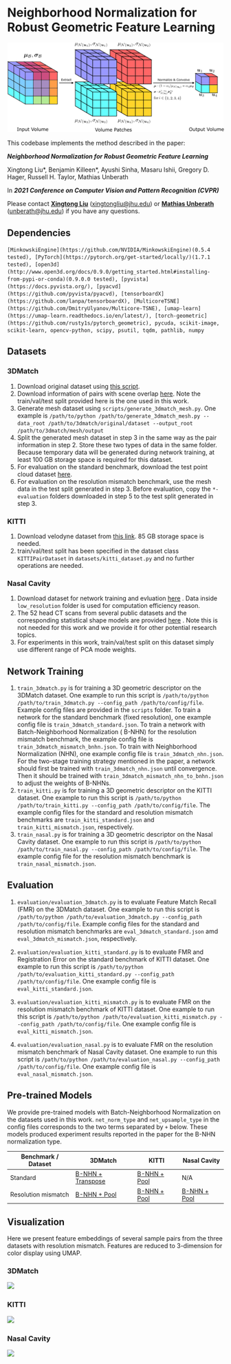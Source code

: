 # Neighborhood Normalization for Robust Geometric Feature Learning

![](pictures/bnhn.png)

This codebase implements the method described in the paper:

***Neighborhood Normalization for Robust Geometric Feature Learning***

Xingtong Liu*, Benjamin Killeen*, Ayushi Sinha, Masaru Ishii, Gregory D. Hager, Russell H. Taylor, Mathias Unberath

In ***2021 Conference on Computer Vision and Pattern Recognition (CVPR)***

Please contact [**Xingtong Liu**](https://www.linkedin.com/in/xingtong-liu-b43b27131/) (xingtongliu@jhu.edu) or [**Mathias Unberath**](https://www.cs.jhu.edu/faculty/mathias-unberath/) (unberath@jhu.edu) if you have any questions.

## Dependencies

```[MinkowskiEngine](https://github.com/NVIDIA/MinkowskiEngine)(0.5.4 tested), [PyTorch](https://pytorch.org/get-started/locally/)(1.7.1 tested), [open3d](http://www.open3d.org/docs/0.9.0/getting_started.html#installing-from-pypi-or-conda)(0.9.0.0 tested), [pyvista](https://docs.pyvista.org/), [pyacvd](https://github.com/pyvista/pyacvd), [tensorboardX](https://github.com/lanpa/tensorboardX), [MulticoreTSNE](https://github.com/DmitryUlyanov/Multicore-TSNE), [umap-learn](https://umap-learn.readthedocs.io/en/latest/), [torch-geometric](https://github.com/rusty1s/pytorch_geometric), pycuda, scikit-image, scikit-learn, opencv-python, scipy, psutil, tqdm, pathlib, numpy```

## Datasets

### 3DMatch

1. Download original dataset
   using [this script](http://vision.princeton.edu/projects/2016/3DMatch/downloads/rgbd-datasets/download.sh).
2. Download information of pairs with scene
   overlap [here](https://drive.google.com/file/d/1pdAbmjmb3mPEQxIA7nPMtxWPsJ00xwjJ/view?usp=sharing). Note the
   train/val/test split provided here is the one used in this work.
3. Generate mesh dataset using ```scripts/generate_3dmatch_mesh.py```. One example
   is ```/path/to/python /path/to/generate_3dmatch_mesh.py --data_root /path/to/3dmatch/original/dataset --output_root /path/to/3dmatch/mesh/output```
4. Split the generated mesh dataset in step 3 in the same way as the pair information in step 2. Store these two types
   of data in the same folder. Because temporary data will be generated during network training, at least 100 GB storage
   space is required for this dataset.
5. For evaluation on the standard benchmark, download the test point cloud
   dataset [here](https://drive.google.com/file/d/18ub42ZuXrjalyt6VpD06jz9k0jk-9UDe/view?usp=sharing).
6. For evaluation on the resolution mismatch benchmark, use the mesh data in the test split generated in step 3. Before
   evaluation, copy the ```*-evaluation``` folders downloaded in step 5 to the test split generated in step 3.

### KITTI

1. Download velodyne dataset from [this link](http://www.cvlibs.net/download.php?file=data_odometry_velodyne.zip). 85 GB
   storage space is needed.
2. train/val/test split has been specified in the dataset class ```KITTIPairDataset```
   in ```datasets/kitti_dataset.py``` and no further operations are needed.

### Nasal Cavity

1. Download dataset for network training and
   evluation [here](https://livejohnshopkins-my.sharepoint.com/:f:/g/personal/xliu89_jh_edu/EiwCvDb4CP9Fo_RjVnHszbwBFOjmnzMeZbfZMVxzHxBOUw?e=f6C8F2)
   . Data inside ```low_resolution``` folder is used for computation efficiency reason.
2. The 52 head CT scans from several public datasets and the corresponding statistical shape models are
   provided [here](https://livejohnshopkins-my.sharepoint.com/:f:/g/personal/xliu89_jh_edu/EtlYc_XbGzdBqYb94nxzLfgBAwrE-25R30ySj_LhB4H-mA?e=Ke0MQG)
   . Note this is not needed for this work and we provide it for other potential research topics.
3. For experiments in this work, train/val/test split on this dataset simply use different range of PCA mode weights.

## Network Training

1. ```train_3dmatch.py``` is for training a 3D geometric descriptor on the 3DMatch dataset. One example to run this
   script is ```/path/to/python /path/to/train_3dmatch.py --config_path /path/to/config/file```. Example config files
   are provided in the ```scripts``` folder. To train a network for the standard benchmark (fixed resolution), one
   example config file is ```train_3dmatch_standard.json```. To train a network with Batch-Neighborhood Normalization (
   B-NHN)
   for the resolution mismatch benchmark, the example config file is ```train_3dmatch_mismatch_bnhn.json```. To train
   with Neighborhood Normalization (NHN), one example config file is ```train_3dmatch_nhn.json```. For the two-stage
   training strategy mentioned in the paper, a network should first be trained with
   ```train_3dmatch_nhn.json``` until convergence. Then it should be trained with
   ```train_3dmatch_mismatch_nhn_to_bnhn.json``` to adjust the weights of B-NHNs.
2. ```train_kitti.py``` is for training a 3D geometric descriptor on the KITTI dataset. One example to run this script
   is ```/path/to/python /path/to/train_kitti.py --config_path /path/to/config/file```. The example config files for the
   standard and resolution mismatch benchmarks are ```train_kitti_standard.json```
   and ```train_kitti_mismatch.json```, respectively.
3. ```train_nasal.py``` is for training a 3D geometric descriptor on the Nasal Cavity dataset. One example to run this
   script is ```/path/to/python /path/to/train_nasal.py --config_path /path/to/config/file```. The example config file
   for the resolution mismatch benchmark is ```train_nasal_mismatch.json```.

## Evaluation

1. ```evaluation/evaluation_3dmatch.py``` is to evaluate Feature Match Recall (FMR) on the 3DMatch dataset. One example to
   run this script is ```/path/to/python /path/to/evaluation_3dmatch.py --config_path /path/to/config/file```. Example
   config files for the standard and resolution mismatch benchmarks are ```eval_3dmatch_standard.json```
   amd ```eval_3dmatch_mismatch.json```, respectively.

2. ```evaluation/evaluation_kitti_standard.py``` is to evaluate FMR and Registration Error on the standard benchmark of
   KITTI dataset. One example to run this script
   is ```/path/to/python /path/to/evaluation_kitti_standard.py --config_path /path/to/config/file```. One example config
   file is ```eval_kitti_standard.json```.

3. ```evaluation/evaluation_kitti_mismatch.py``` is to evaluate FMR on the resolution mismatch benchmark of KITTI
   dataset. One example to run this script
   is ```/path/to/python /path/to/evaluation_kitti_mismatch.py --config_path /path/to/config/file```. One example config
   file is ```eval_kitti_mismatch.json```.

4. ```evaluation/evaluation_nasal.py``` is to evaluate FMR on the resolution mismatch benchmark of Nasal Cavity dataset.
   One example to run this script
   is ```/path/to/python /path/to/evaluation_nasal.py --config_path /path/to/config/file```. One example config file
   is ```eval_nasal_mismatch.json```.

## Pre-trained Models

We provide pre-trained models with Batch-Neighborhood Normalization on the datasets used in this work.
```net_norm_type``` and ```net_upsample_type``` in the config files corresponds to the two terms separated by ```+```
below. These models produced experiment results reported in the paper for the B-NHN normalization type.

| Benchmark / Dataset | 3DMatch | KITTI | Nasal Cavity |
| ----------- | ----------- | ----------- | ----------- |
| Standard | [B-NHN + Transpose](https://drive.google.com/file/d/1KMfrKV5U8GRvZakKVkhwsZq7t7JuGB7g/view?usp=sharing) | [B-NHN + Pool](https://drive.google.com/file/d/1haLhw1Mgiw6Rse3yDmzw9YHzdqZawUyr/view?usp=sharing) | N/A |
| Resolution mismatch | [B-NHN + Pool](https://drive.google.com/file/d/1Vj8bxuoMI-cldGVm-Ph8Lqr_viV9dlq5/view?usp=sharing) | [B-NHN + Pool](https://drive.google.com/file/d/1QfiMLU2ypT7qeMUhvI-RLWaAitXtcyv8/view?usp=sharing) | [B-NHN + Pool](https://drive.google.com/file/d/1679hXaV95Hcg3-zgOBA1B-prbomstgwE/view?usp=sharing) |

## Visualization

Here we present feature embeddings of several sample pairs from the three datasets with resolution mismatch. Features
are reduced to 3-dimension for color display using UMAP.

### 3DMatch

![](pictures/3dmatch_feature.png)

### KITTI

![](pictures/kitti_feature.png)

### Nasal Cavity

![](pictures/nasal_feature.png)
